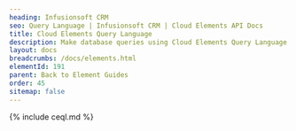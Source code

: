 ```yaml
---
heading: Infusionsoft CRM
seo: Query Language | Infusionsoft CRM | Cloud Elements API Docs
title: Cloud Elements Query Language
description: Make database queries using Cloud Elements Query Language.
layout: docs
breadcrumbs: /docs/elements.html
elementId: 191
parent: Back to Element Guides
order: 45
sitemap: false
---
```


{% include ceql.md %}
